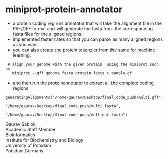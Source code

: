 # miniprot-protein-annotator

- a protein coding regions annotator that will take the alignment file in the PAF/GFF format and will generate the fasta from the corresponding fasta files for the aligned regions.
- implemented faster rates so that you can parse as many aligned regions as you want.
- you can also create the protein tokenzier from the same for machine learning.

```
 # align your genome with the given protein  using the miniprot such as 
   miniprot --gff genome.fasta protein.fasta > sample.gf
```
 - and then run the proteinannotator to extract all the complete coding regions 
 ```
generatingAlignments("/home/gaurav/Desktop/final_code_push/multi.gff", 
                        "/home/gaurav/Desktop/final_code_push/multi.fasta", 
                               "/home/gaurav/Desktop/final_code_push/multiout.fasta")
```
Gaurav Sablok \
Academic Staff Member \
Bioinformatics \
Institute for Biochemistry and Biology \
University of Potsdam \
Potsdam,Germany
